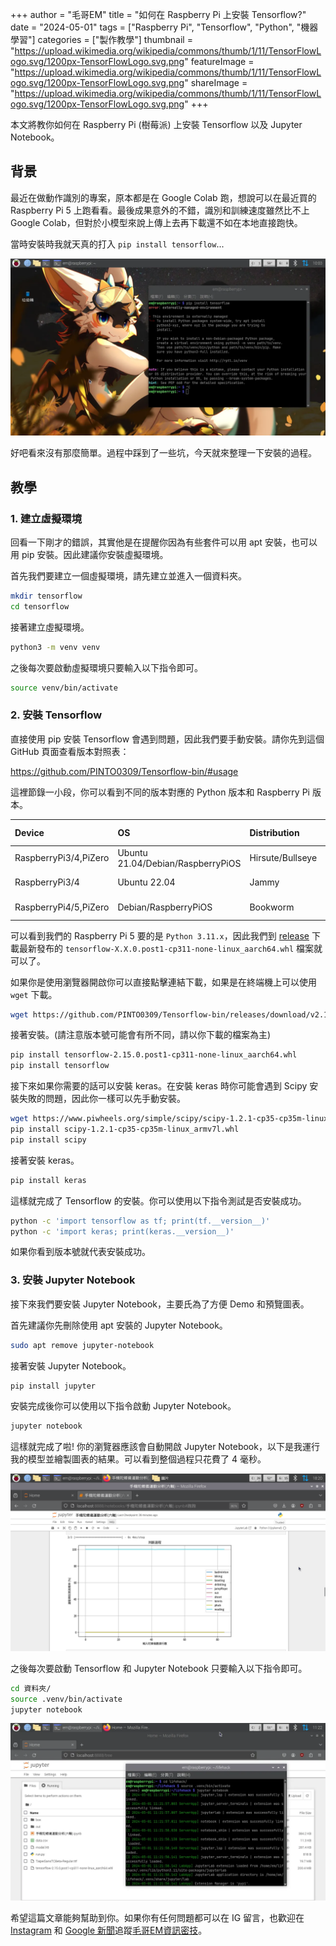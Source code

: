 +++
author = "毛哥EM"
title = "如何在 Raspberry Pi 上安裝 Tensorflow?"
date = "2024-05-01"
tags = ["Raspberry Pi", "Tensorflow", "Python", "機器學習"]
categories = ["製作教學"]
thumbnail = "https://upload.wikimedia.org/wikipedia/commons/thumb/1/11/TensorFlowLogo.svg/1200px-TensorFlowLogo.svg.png"
featureImage = "https://upload.wikimedia.org/wikipedia/commons/thumb/1/11/TensorFlowLogo.svg/1200px-TensorFlowLogo.svg.png"
shareImage = "https://upload.wikimedia.org/wikipedia/commons/thumb/1/11/TensorFlowLogo.svg/1200px-TensorFlowLogo.svg.png"
+++

本文將教你如何在 Raspberry Pi (樹莓派) 上安裝 Tensorflow 以及 Jupyter Notebook。

<!--more-->

## 背景

最近在做動作識別的專案，原本都是在 Google Colab 跑，想說可以在最近買的 Raspberry Pi 5 上跑看看。最後成果意外的不錯，識別和訓練速度雖然比不上 Google Colab，但對於小模型來說上傳上去再下載還不如在本地直接跑快。

當時安裝時我就天真的打入 `pip install tensorflow`...

![](try.webp)

好吧看來沒有那麼簡單。過程中踩到了一些坑，今天就來整理一下安裝的過程。

## 教學

### 1. 建立虛擬環境

回看一下剛才的錯誤，其實他是在提醒你因為有些套件可以用 apt 安裝，也可以用 pip 安裝。因此建議你安裝虛擬環境。

首先我們要建立一個虛擬環境，請先建立並進入一個資料夾。

```bash
mkdir tensorflow
cd tensorflow
```

接著建立虛擬環境。

```bash
python3 -m venv venv
```

之後每次要啟動虛擬環境只要輸入以下指令即可。

```bash
source venv/bin/activate
```

### 2. 安裝 Tensorflow

直接使用 pip 安裝 Tensorflow 會遇到問題，因此我們要手動安裝。請你先到這個 GitHub 頁面查看版本對照表：

<https://github.com/PINTO0309/Tensorflow-bin/#usage>

這裡節錄一小段，你可以看到不同的版本對應的 Python 版本和 Raspberry Pi 版本。

|Device|OS|Distribution|Architecture|Python ver|Note|
|:--|:--|:--|:--|:--|:--|
|RaspberryPi3/4,PiZero|Ubuntu 21.04/Debian/RaspberryPiOS|Hirsute/Bullseye|aarch64 / armv8|3.9.x|64bit, glibc2.33/glibc2.31|
|RaspberryPi3/4|Ubuntu 22.04|Jammy|aarch64 / armv8|3.10.x|64bit, glibc2.35|
|RaspberryPi4/5,PiZero|Debian/RaspberryPiOS|Bookworm|aarch64 / armv8|3.11.x|64bit, glibc2.36|

可以看到我們的 Raspberry Pi 5 要的是 `Python 3.11.x`，因此我們到 [release](https://github.com/PINTO0309/Tensorflow-bin/releases/) 下載最新發布的 `tensorflow-X.X.0.post1-cp311-none-linux_aarch64.whl` 檔案就可以了。

如果你是使用瀏覽器開啟你可以直接點擊連結下載，如果是在終端機上可以使用 `wget` 下載。

```bash
wget https://github.com/PINTO0309/Tensorflow-bin/releases/download/v2.15.0.post1/tensorflow-2.15.0.post1-cp311-none-linux_aarch64.whl
```

接著安裝。(請注意版本號可能會有所不同，請以你下載的檔案為主)

```bash
pip install tensorflow-2.15.0.post1-cp311-none-linux_aarch64.whl
pip install tensorflow
```

接下來如果你需要的話可以安裝 keras。在安裝 keras 時你可能會遇到 Scipy 安裝失敗的問題，因此你一樣可以先手動安裝。

```bash
wget https://www.piwheels.org/simple/scipy/scipy-1.2.1-cp35-cp35m-linux_armv7l.whl
pip install scipy-1.2.1-cp35-cp35m-linux_armv7l.whl
pip install scipy
```
接著安裝 keras。

```bash
pip install keras
```

這樣就完成了 Tensorflow 的安裝。你可以使用以下指令測試是否安裝成功。

```bash
python -c 'import tensorflow as tf; print(tf.__version__)'
python -c 'import keras; print(keras.__version__)'
```

如果你看到版本號就代表安裝成功。

### 3. 安裝 Jupyter Notebook

接下來我們要安裝 Jupyter Notebook，主要氏為了方便 Demo 和預覽圖表。

首先建議你先刪除使用 apt 安裝的 Jupyter Notebook。

```bash
sudo apt remove jupyter-notebook
```

接著安裝 Jupyter Notebook。

```bash
pip install jupyter
```

安裝完成後你可以使用以下指令啟動 Jupyter Notebook。

```bash
jupyter notebook
```

這樣就完成了啦! 你的瀏覽器應該會自動開啟 Jupyter Notebook，以下是我運行我的模型並繪製圖表的結果。可以看到整個過程只花費了 4 毫秒。

![](result.png)

之後每次要啟動 Tensorflow 和 Jupyter Notebook 只要輸入以下指令即可。

```bash
cd 資料夾/
source .venv/bin/activate
jupyter notebook
```

![](open.webp)

希望這篇文章能夠幫助到你。如果你有任何問題都可以在 IG 留言，也歡迎在 [Instagram](https://www.instagram.com/em.tec.blog) 和 [Google 新聞](https://news.google.com/publications/CAAqBwgKMKXLvgswsubVAw?ceid=TW:zh-Hant&oc=3)追蹤[毛哥EM資訊密技](https://em-tec.github.io/)。
